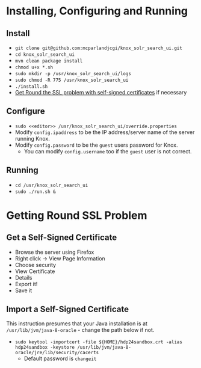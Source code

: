 # Installing, Configuring and Running
## Install
 * `git clone git@github.com:mcparlandjcgi/knox_solr_search_ui.git`
 * `cd knox_solr_search_ui`
 * `mvn clean package install`
 * `chmod u+x *.sh`
 * `sudo mkdir -p /usr/knox_solr_search_ui/logs`
 * `sudo chmod -R 775 /usr/knox_solr_search_ui`
 * `./install.sh`
 * [Get Round the SSL problem with self-signed certificates](#GettingRoundSSLProblem) if necessary

## Configure
 * `sudo <<editor>> /usr/knox_solr_search_ui/override.properties`
 * Modify `config.ipaddress` to be the IP address/server name of the server running Knox.
 * Modify `config.password` to be the `guest` users password for Knox.
   * You can modify `config.username` too if the `guest` user is not correct.

## Running
 * `cd /usr/knox_solr_search_ui`
 * `sudo ./run.sh &`

# Getting Round SSL Problem

## Get a Self-Signed Certificate
 * Browse the server using Firefox
 * Right click -> View Page Information
 * Choose security
 * View Certificate
 * Details
 * Export it!
 * Save it

## Import a Self-Signed Certificate
This instruction presumes that your Java installation is at `/usr/lib/jvm/java-8-oracle` - change the path below if not.

 * ```sudo keytool -importcert -file ${HOME}/hdp24sandbox.crt -alias hdp24sandbox -keystore /usr/lib/jvm/java-8-oracle/jre/lib/security/cacerts```
   * Default password is `changeit`
